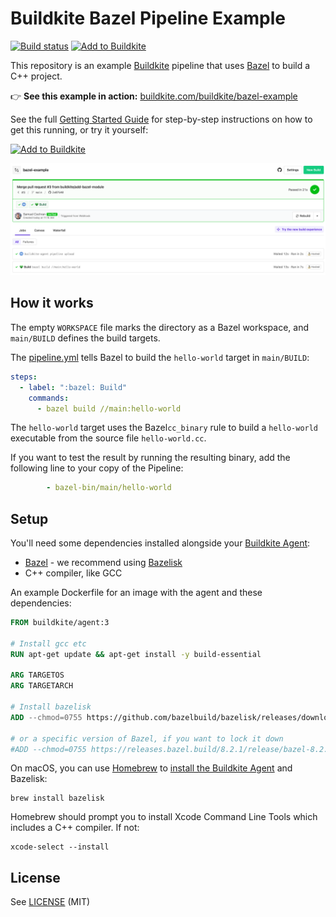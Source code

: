 # Buildkite Bazel Pipeline Example

[![Build status](https://badge.buildkite.com/e21216a03d600c23dbc8329539efc088264fae90e5a81940f2.svg?branch=main)](https://buildkite.com/buildkite/bazel-example/builds/latest?branch=main)
[![Add to Buildkite](https://img.shields.io/badge/Add%20to%20Buildkite-14CC80)](https://buildkite.com/new)

This repository is an example [Buildkite](https://buildkite.com/) pipeline that uses [Bazel](https://bazel.build) to build a C++ project.

👉 **See this example in action:** [buildkite.com/buildkite/bazel-example](https://buildkite.com/buildkite/bazel-example/builds/latest?branch=main)

See the full [Getting Started Guide](https://buildkite.com/docs/guides/getting-started) for step-by-step instructions on how to get this running, or try it yourself:

[![Add to Buildkite](https://buildkite.com/button.svg)](https://buildkite.com/new)

<a href="https://buildkite.com/buildkite/bazel-example/builds/latest?branch=main">
  <img width="1491" alt="Screenshot of Buildkite Bazel example pipeline" src=".buildkite/screenshot.png" />
</a>

<!-- docs:start -->
## How it works

The empty `WORKSPACE` file marks the directory as a Bazel workspace, and `main/BUILD` defines the build targets.

The [pipeline.yml](.buildkite/pipeline.yml) tells Bazel to build the `hello-world` target in `main/BUILD`:

```yml
steps:
  - label: ":bazel: Build"
    commands:
      - bazel build //main:hello-world
```

The `hello-world` target uses the Bazel`cc_binary` rule to build a `hello-world` executable from the source file `hello-world.cc`.

If you want to test the result by running the resulting binary, add the following line to your copy of the Pipeline:

```yml
        - bazel-bin/main/hello-world
```

## Setup

You'll need some dependencies installed alongside your [Buildkite Agent](https://buildkite.com/docs/agent/v3):

- [Bazel](https://bazel.build) - we recommend using [Bazelisk](https://github.com/bazelbuild/bazelisk)
- C++ compiler, like GCC

An example Dockerfile for an image with the agent and these dependencies:

```Dockerfile
FROM buildkite/agent:3

# Install gcc etc
RUN apt-get update && apt-get install -y build-essential

ARG TARGETOS
ARG TARGETARCH

# Install bazelisk
ADD --chmod=0755 https://github.com/bazelbuild/bazelisk/releases/download/v1.26.0/bazelisk-${TARGETOS}-${TARGETARCH} /usr/local/bin/bazel

# or a specific version of Bazel, if you want to lock it down
#ADD --chmod=0755 https://releases.bazel.build/8.2.1/release/bazel-8.2.1-${TARGETOS}-${TARGETARCH} /usr/local/bin/bazel
```

On macOS, you can use [Homebrew](https://brew.sh) to [install the Buildkite Agent](https://buildkite.com/docs/agent/v3/macos) and Bazelisk:

```
brew install bazelisk
```

Homebrew should prompt you to install Xcode Command Line Tools which includes a C++ compiler. If not:

```
xcode-select --install
```
<!-- docs:end -->

## License

See [LICENSE](LICENSE) (MIT)
